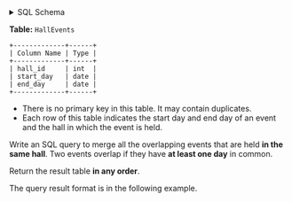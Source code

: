 <details>
<summary> SQL Schema</summary>

```sql
DROP TABLE IF EXISTS HallEvents;

CREATE TABLE IF NOT EXISTS
  HallEvents (hall_id int, start_day date, end_day date);

INSERT INTO
  HallEvents (hall_id, start_day, end_day)
VALUES
  ('1', '2023-01-13', '2023-01-14'),
  ('1', '2023-01-14', '2023-01-17'),
  ('1', '2023-01-18', '2023-01-25'),
  ('2', '2022-12-09', '2022-12-23'),
  ('2', '2022-12-13', '2022-12-17'),
  ('3', '2022-12-01', '2023-01-30');
```

</details>

**Table:** `HallEvents`

```
+-------------+------+
| Column Name | Type |
+-------------+------+
| hall_id     | int  |
| start_day   | date |
| end_day     | date |
+-------------+------+
```

- There is no primary key in this table. It may contain duplicates.
- Each row of this table indicates the start day and end day of an event and the hall in which the event is held.

Write an SQL query to merge all the overlapping events that are held **in the same hall**. Two events overlap if they have **at least one day** in common.

Return the result table **in any order**.

The query result format is in the following example.